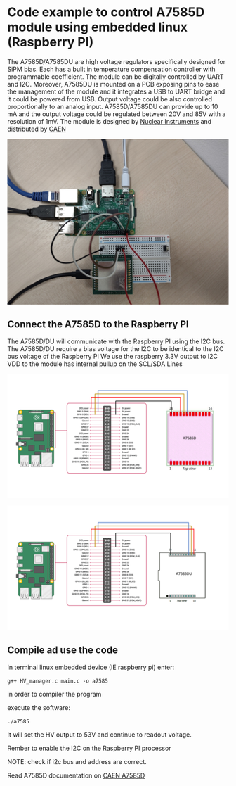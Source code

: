 
# Code example to control A7585D module using embedded linux (Raspberry PI)

The A7585D/A7585DU are high voltage regulators specifically designed for SiPM bias. Each has a built in temperature compensation controller with programmable coefficient. The module can be digitally controlled by UART and I2C. Moreover, A7585DU is mounted on a PCB exposing pins to ease the management of the module and it integrates a USB to UART bridge and it could be powered from USB. Output voltage could be also controlled proportionally to an analog input.
A7585D/A7585DU can provide up to 10 mA and the output voltage could be regulated between 20V and 85V with a resolution of 1mV. 
The module is designed by [Nuclear Instruments](https://www.nuclearinstruments.eu) and distributed by [CAEN ](https://www.caen.it) 

![Image of A7585D connected to the Raspberry PI](https://github.com/NuclearInstruments/a7585d_linux_code/blob/main/docs/a7585d_rpi.jpg)

## Connect the A7585D to the Raspberry PI

The A7585D/DU will communicate with the Raspberry PI using the I2C bus.
The A7585D/DU require a bias voltage for the I2C to be identical to the I2C bus voltage of the Raspberry PI
We use the raspberry 3.3V output to I2C VDD to the module has internal pullup on the SCL/SDA Lines


![Connection of hte A7585D to the Raspberry PI](https://github.com/NuclearInstruments/a7585d_linux_code/blob/main/docs/a7585d_raspberrypi.png)

![Connection of hte A7585DU to the Raspberry PI](https://github.com/NuclearInstruments/a7585d_linux_code/blob/main/docs/a7585du_raspberrypi.png)


## Compile ad use the code
In terminal linux embedded device (IE raspberry pi) enter:
```
g++ HV_manager.c main.c -o a7585
```
in order to compiler the program

execute the software:
```
./a7585
```
It will set the HV output to 53V and continue to readout voltage.


Rember to enable the I2C on the Raspberry PI processor

NOTE: check if i2c bus and address are correct.



Read A7585D documentation on [CAEN A7585D](https://www.caen.it/products/a7585/)